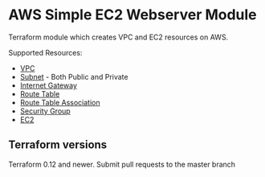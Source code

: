 # AWS Simple EC2 Webserver Module
Terraform module which creates VPC and EC2 resources on AWS.

Supported Resources:
- [VPC](https://registry.terraform.io/providers/hashicorp/aws/latest/docs/resources/vpc)
- [Subnet](https://registry.terraform.io/providers/hashicorp/aws/latest/docs/resources/subnet) - Both Public and Private
- [Internet Gateway](https://registry.terraform.io/providers/hashicorp/aws/latest/docs/resources/internet_gateway)
- [Route Table](https://registry.terraform.io/providers/hashicorp/aws/latest/docs/resources/route_table)
- [Route Table Association](https://registry.terraform.io/providers/hashicorp/aws/latest/docs/resources/route_table_association)
- [Security Group](https://registry.terraform.io/providers/hashicorp/aws/latest/docs/resources/security_group)
- [EC2](https://github.com/terraform-aws-modules/terraform-aws-ec2-instance/tree/master/examples/basic)

## Terraform versions
Terraform 0.12 and newer. Submit pull requests to the master branch